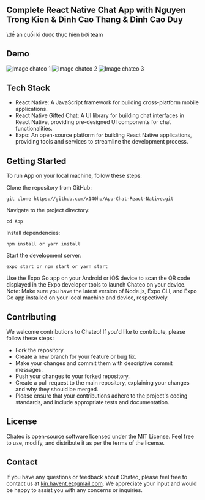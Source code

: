 ## Complete React Native Chat App with Nguyen Trong Kien & Dinh Cao Thang & Dinh Cao Duy
\đề án cuối kì được thực hiện bởi team 
## Demo

![Image chateo 1](https://i.ibb.co/7GDb1JW/chateo.png)
![Image chateo 2](https://i.ibb.co/QFpZXvW/chateo1.png)
![Image chateo 3](https://i.ibb.co/hXHy1mh/chateo2.png)


## Tech Stack
- React Native: A JavaScript framework for building cross-platform mobile applications.
- React Native Gifted Chat: A UI library for building chat interfaces in React Native, providing pre-designed UI components for chat functionalities.
- Expo: An open-source platform for building React Native applications, providing tools and services to streamline the development process.

## Getting Started
To run App on your local machine, follow these steps:

Clone the repository from GitHub: 

```
git clone https://github.com/x140hu/App-Chat-React-Native.git
```

Navigate to the project directory: 

```
cd App
```

Install dependencies: 

```
npm install or yarn install
```

Start the development server: 

```
expo start or npm start or yarn start
```

Use the Expo Go app on your Android or iOS device to scan the QR code displayed in the Expo developer tools to launch Chateo on your device.
Note: Make sure you have the latest version of Node.js, Expo CLI, and Expo Go app installed on your local machine and device, respectively.

## Contributing
We welcome contributions to Chateo! If you'd like to contribute, please follow these steps:

- Fork the repository.
- Create a new branch for your feature or bug fix.
- Make your changes and commit them with descriptive commit messages.
- Push your changes to your forked repository.
- Create a pull request to the main repository, explaining your changes and why they should be merged.
- Please ensure that your contributions adhere to the project's coding standards, and include appropriate tests and documentation.

## License
Chateo is open-source software licensed under the MIT License. Feel free to use, modify, and distribute it as per the terms of the license.

## Contact
If you have any questions or feedback about Chateo, please feel free to contact us at kin.havent.e@gmail.com. We appreciate your input and would be happy to assist you with any concerns or inquiries.
